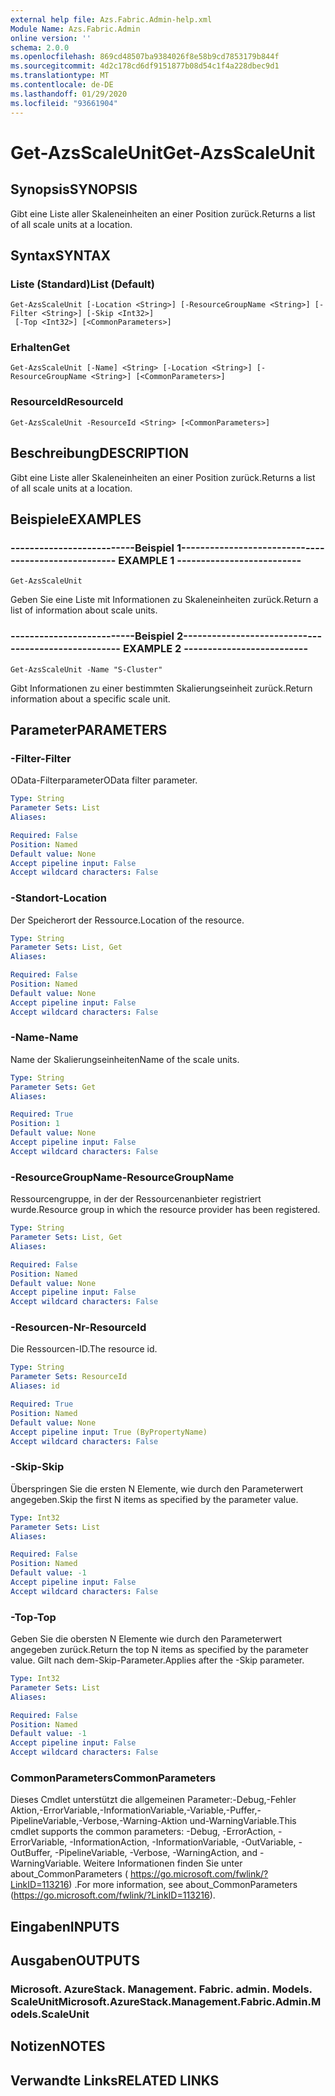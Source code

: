 ```yaml
---
external help file: Azs.Fabric.Admin-help.xml
Module Name: Azs.Fabric.Admin
online version: ''
schema: 2.0.0
ms.openlocfilehash: 869cd48507ba9384026f8e58b9cd7853179b844f
ms.sourcegitcommit: 4d2c178cd6df9151877b08d54c1f4a228dbec9d1
ms.translationtype: MT
ms.contentlocale: de-DE
ms.lasthandoff: 01/29/2020
ms.locfileid: "93661904"
---
```

# <span data-ttu-id="f83f1-101">Get-AzsScaleUnit</span><span class="sxs-lookup"><span data-stu-id="f83f1-101">Get-AzsScaleUnit</span></span>

## <span data-ttu-id="f83f1-102">Synopsis</span><span class="sxs-lookup"><span data-stu-id="f83f1-102">SYNOPSIS</span></span>
<span data-ttu-id="f83f1-103">Gibt eine Liste aller Skaleneinheiten an einer Position zurück.</span><span class="sxs-lookup"><span data-stu-id="f83f1-103">Returns a list of all scale units at a location.</span></span>

## <span data-ttu-id="f83f1-104">Syntax</span><span class="sxs-lookup"><span data-stu-id="f83f1-104">SYNTAX</span></span>

### <span data-ttu-id="f83f1-105">Liste (Standard)</span><span class="sxs-lookup"><span data-stu-id="f83f1-105">List (Default)</span></span>
```
Get-AzsScaleUnit [-Location <String>] [-ResourceGroupName <String>] [-Filter <String>] [-Skip <Int32>]
 [-Top <Int32>] [<CommonParameters>]
```

### <span data-ttu-id="f83f1-106">Erhalten</span><span class="sxs-lookup"><span data-stu-id="f83f1-106">Get</span></span>
```
Get-AzsScaleUnit [-Name] <String> [-Location <String>] [-ResourceGroupName <String>] [<CommonParameters>]
```

### <span data-ttu-id="f83f1-107">ResourceId</span><span class="sxs-lookup"><span data-stu-id="f83f1-107">ResourceId</span></span>
```
Get-AzsScaleUnit -ResourceId <String> [<CommonParameters>]
```

## <span data-ttu-id="f83f1-108">Beschreibung</span><span class="sxs-lookup"><span data-stu-id="f83f1-108">DESCRIPTION</span></span>
<span data-ttu-id="f83f1-109">Gibt eine Liste aller Skaleneinheiten an einer Position zurück.</span><span class="sxs-lookup"><span data-stu-id="f83f1-109">Returns a list of all scale units at a location.</span></span>

## <span data-ttu-id="f83f1-110">Beispiele</span><span class="sxs-lookup"><span data-stu-id="f83f1-110">EXAMPLES</span></span>

### <span data-ttu-id="f83f1-111">--------------------------Beispiel 1--------------------------</span><span class="sxs-lookup"><span data-stu-id="f83f1-111">-------------------------- EXAMPLE 1 --------------------------</span></span>
```
Get-AzsScaleUnit
```

<span data-ttu-id="f83f1-112">Geben Sie eine Liste mit Informationen zu Skaleneinheiten zurück.</span><span class="sxs-lookup"><span data-stu-id="f83f1-112">Return a list of information about scale units.</span></span>

### <span data-ttu-id="f83f1-113">--------------------------Beispiel 2--------------------------</span><span class="sxs-lookup"><span data-stu-id="f83f1-113">-------------------------- EXAMPLE 2 --------------------------</span></span>
```
Get-AzsScaleUnit -Name "S-Cluster"
```

<span data-ttu-id="f83f1-114">Gibt Informationen zu einer bestimmten Skalierungseinheit zurück.</span><span class="sxs-lookup"><span data-stu-id="f83f1-114">Return information about a specific scale unit.</span></span>

## <span data-ttu-id="f83f1-115">Parameter</span><span class="sxs-lookup"><span data-stu-id="f83f1-115">PARAMETERS</span></span>

### <span data-ttu-id="f83f1-116">-Filter</span><span class="sxs-lookup"><span data-stu-id="f83f1-116">-Filter</span></span>
<span data-ttu-id="f83f1-117">OData-Filterparameter</span><span class="sxs-lookup"><span data-stu-id="f83f1-117">OData filter parameter.</span></span>

```yaml
Type: String
Parameter Sets: List
Aliases: 

Required: False
Position: Named
Default value: None
Accept pipeline input: False
Accept wildcard characters: False
```

### <span data-ttu-id="f83f1-118">-Standort</span><span class="sxs-lookup"><span data-stu-id="f83f1-118">-Location</span></span>
<span data-ttu-id="f83f1-119">Der Speicherort der Ressource.</span><span class="sxs-lookup"><span data-stu-id="f83f1-119">Location of the resource.</span></span>

```yaml
Type: String
Parameter Sets: List, Get
Aliases: 

Required: False
Position: Named
Default value: None
Accept pipeline input: False
Accept wildcard characters: False
```

### <span data-ttu-id="f83f1-120">-Name</span><span class="sxs-lookup"><span data-stu-id="f83f1-120">-Name</span></span>
<span data-ttu-id="f83f1-121">Name der Skalierungseinheiten</span><span class="sxs-lookup"><span data-stu-id="f83f1-121">Name of the scale units.</span></span>

```yaml
Type: String
Parameter Sets: Get
Aliases: 

Required: True
Position: 1
Default value: None
Accept pipeline input: False
Accept wildcard characters: False
```

### <span data-ttu-id="f83f1-122">-ResourceGroupName</span><span class="sxs-lookup"><span data-stu-id="f83f1-122">-ResourceGroupName</span></span>
<span data-ttu-id="f83f1-123">Ressourcengruppe, in der der Ressourcenanbieter registriert wurde.</span><span class="sxs-lookup"><span data-stu-id="f83f1-123">Resource group in which the resource provider has been registered.</span></span>

```yaml
Type: String
Parameter Sets: List, Get
Aliases: 

Required: False
Position: Named
Default value: None
Accept pipeline input: False
Accept wildcard characters: False
```

### <span data-ttu-id="f83f1-124">-Resourcen-Nr</span><span class="sxs-lookup"><span data-stu-id="f83f1-124">-ResourceId</span></span>
<span data-ttu-id="f83f1-125">Die Ressourcen-ID.</span><span class="sxs-lookup"><span data-stu-id="f83f1-125">The resource id.</span></span>

```yaml
Type: String
Parameter Sets: ResourceId
Aliases: id

Required: True
Position: Named
Default value: None
Accept pipeline input: True (ByPropertyName)
Accept wildcard characters: False
```

### <span data-ttu-id="f83f1-126">-Skip</span><span class="sxs-lookup"><span data-stu-id="f83f1-126">-Skip</span></span>
<span data-ttu-id="f83f1-127">Überspringen Sie die ersten N Elemente, wie durch den Parameterwert angegeben.</span><span class="sxs-lookup"><span data-stu-id="f83f1-127">Skip the first N items as specified by the parameter value.</span></span>

```yaml
Type: Int32
Parameter Sets: List
Aliases: 

Required: False
Position: Named
Default value: -1
Accept pipeline input: False
Accept wildcard characters: False
```

### <span data-ttu-id="f83f1-128">-Top</span><span class="sxs-lookup"><span data-stu-id="f83f1-128">-Top</span></span>
<span data-ttu-id="f83f1-129">Geben Sie die obersten N Elemente wie durch den Parameterwert angegeben zurück.</span><span class="sxs-lookup"><span data-stu-id="f83f1-129">Return the top N items as specified by the parameter value.</span></span>
<span data-ttu-id="f83f1-130">Gilt nach dem-Skip-Parameter.</span><span class="sxs-lookup"><span data-stu-id="f83f1-130">Applies after the -Skip parameter.</span></span>

```yaml
Type: Int32
Parameter Sets: List
Aliases: 

Required: False
Position: Named
Default value: -1
Accept pipeline input: False
Accept wildcard characters: False
```

### <span data-ttu-id="f83f1-131">CommonParameters</span><span class="sxs-lookup"><span data-stu-id="f83f1-131">CommonParameters</span></span>
<span data-ttu-id="f83f1-132">Dieses Cmdlet unterstützt die allgemeinen Parameter:-Debug,-Fehler Aktion,-ErrorVariable,-InformationVariable,-Variable,-Puffer,-PipelineVariable,-Verbose,-Warning-Aktion und-WarningVariable.</span><span class="sxs-lookup"><span data-stu-id="f83f1-132">This cmdlet supports the common parameters: -Debug, -ErrorAction, -ErrorVariable, -InformationAction, -InformationVariable, -OutVariable, -OutBuffer, -PipelineVariable, -Verbose, -WarningAction, and -WarningVariable.</span></span> <span data-ttu-id="f83f1-133">Weitere Informationen finden Sie unter about_CommonParameters ( https://go.microsoft.com/fwlink/?LinkID=113216) .</span><span class="sxs-lookup"><span data-stu-id="f83f1-133">For more information, see about_CommonParameters (https://go.microsoft.com/fwlink/?LinkID=113216).</span></span>

## <span data-ttu-id="f83f1-134">Eingaben</span><span class="sxs-lookup"><span data-stu-id="f83f1-134">INPUTS</span></span>

## <span data-ttu-id="f83f1-135">Ausgaben</span><span class="sxs-lookup"><span data-stu-id="f83f1-135">OUTPUTS</span></span>

### <span data-ttu-id="f83f1-136">Microsoft. AzureStack. Management. Fabric. admin. Models. ScaleUnit</span><span class="sxs-lookup"><span data-stu-id="f83f1-136">Microsoft.AzureStack.Management.Fabric.Admin.Models.ScaleUnit</span></span>

## <span data-ttu-id="f83f1-137">Notizen</span><span class="sxs-lookup"><span data-stu-id="f83f1-137">NOTES</span></span>

## <span data-ttu-id="f83f1-138">Verwandte Links</span><span class="sxs-lookup"><span data-stu-id="f83f1-138">RELATED LINKS</span></span>

